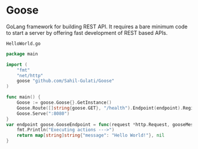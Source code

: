 # Goose
GoLang framework for building REST API. It requires a bare minimum code to start a server by offering fast development of REST based APIs.


`HelloWorld.go`
```go
package main

import (
	"fmt"
	"net/http"
	goose "github.com/Sahil-Gulati/Goose"
)

func main() {
    Goose := goose.Goose{}.GetInstance()
    Goose.Route([]string{goose.GET}, "/health").Endpoint(endpoint).Register()
    Goose.Serve(":8080")
}
var endpoint goose.GooseEndpoint = func(request *http.Request, gooseMessage *goose.GooseMessage) (interface{}, error) {
    fmt.Println("Executing actions --->")
    return map[string]string{"message": "Hello World!"}, nil
}


```

